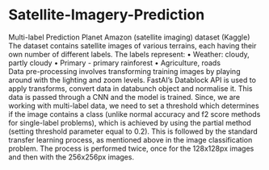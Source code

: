 # Satellite-Imagery-Prediction
Multi-label Prediction
Planet Amazon (satellite imaging) dataset (Kaggle)
The dataset contains satellite images of various terrains, each having their own number of different labels. The labels represent:
• Weather: cloudy, partly cloudy
• Primary - primary rainforest
• Agriculture, roads	
Data pre-processing involves transforming training images by playing around with the lighting and zoom levels. FastAI’s Datablock API is used to apply transforms, convert data in databunch object and normalise it.  This data is passed through a CNN and the model is trained. Since, we are working with multi-label data, we need to set a threshold which determines if the image contains a class (unlike normal accuracy and f2 score methods for single-label problems), which is achieved by using the partial method (setting threshold parameter equal to 0.2). 
This is followed by the standard transfer learning process, as mentioned above in the image classification problem. The process is performed twice, once for the 128x128px images and then with the 256x256px images.
